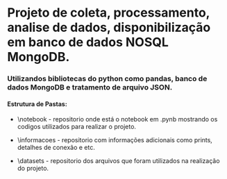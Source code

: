 # Projeto de coleta, processamento, analise de dados, disponibilização em banco de dados NOSQL MongoDB.
### Utilizandos bibliotecas do python como pandas, banco de dados MongoDB e tratamento de arquivo JSON.

#### Estrutura de Pastas:

- \notebook - repositorio onde está o notebook em .pynb mostrando os codigos utilizados para realizar o projeto.

- \informacoes - repositorio com informações adicionais como prints, detalhes de conexão e etc.

- \datasets - repositorio dos arquivos que foram utilizados na realização do projeto.
